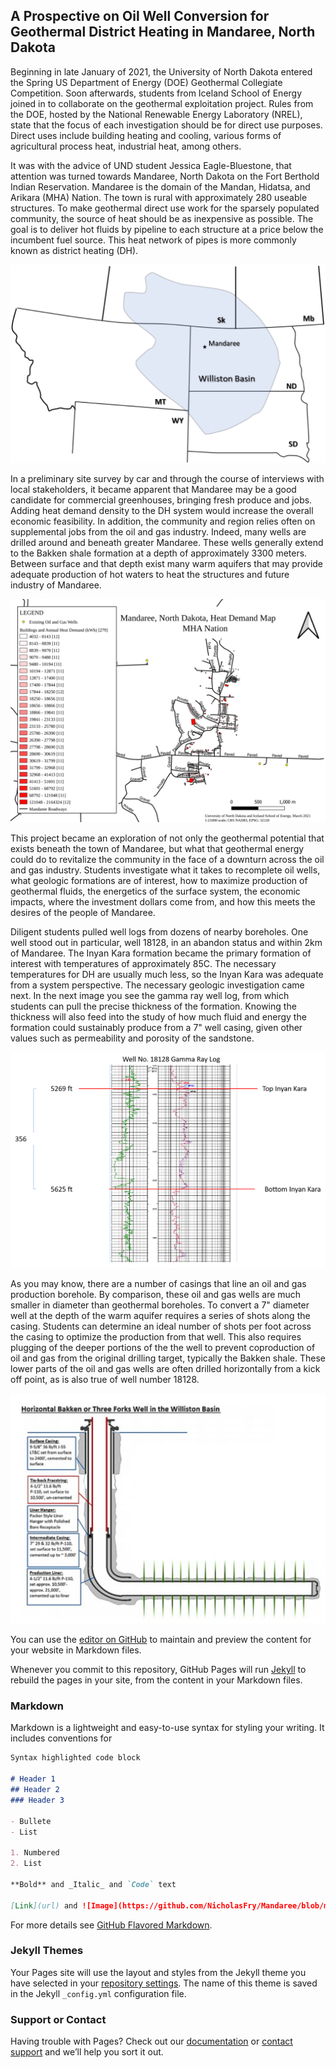 ## A Prospective on Oil Well Conversion for Geothermal District Heating in Mandaree, North Dakota

Beginning in late January of 2021, the University of North Dakota entered the Spring US Department of Energy (DOE) Geothermal Collegiate Competition. Soon afterwards, students from Iceland School of Energy joined in to collaborate on the geothermal exploitation project. Rules from the DOE, hosted by the National Renewable Energy Laboratory (NREL), state that the focus of each investigation should be for direct use purposes. Direct uses include building heating and cooling, various forms of agricultural process heat, industrial heat, among others. 

It was with the advice of UND student Jessica Eagle-Bluestone, that attention was turned towards Mandaree, North Dakota on the Fort Berthold Indian Reservation. Mandaree is the domain of the Mandan, Hidatsa, and Arikara (MHA) Nation. The town is rural with approximately 280 useable structures. To make geothermal direct use work for the sparsely populated community, the source of heat should be as inexpensive as possible. The goal is to deliver hot fluids by pipeline to each structure at a price below the incumbent fuel source. This heat network of pipes is more commonly known as district heating (DH).

![NoDak](https://raw.githubusercontent.com/NicholasFry/Mandaree/8a48f859ba617ff10861028f0094b343ac01b667/WillistonBasinMandaree.svg)

In a preliminary site survey by car and through the course of interviews with local stakeholders, it became apparent that Mandaree may be a good candidate for commercial greenhouses, bringing fresh produce and jobs. Adding heat demand density to the DH system would increase the overall economic feasibility. In addition, the community and region relies often on supplemental jobs from the oil and gas industry. Indeed, many wells are drilled around and beneath greater Mandaree. These wells generally extend to the Bakken shale formation at a depth of approximately 3300 meters. Between surface and that depth exist many warm aquifers that may provide adequate production of hot waters to heat the structures and future industry of Mandaree. 

![Mandaree](https://raw.githubusercontent.com/NicholasFry/Mandaree/3fd799ec669a99bac28f3151b882c50208397ab7/Mandaree%2C%20North%20Dakota%2C%20Fort%20Berthold%20Indian%20Reservation.svg)

This project became an exploration of not only the geothermal potential that exists beneath the town of Mandaree, but what that geothermal energy could do to revitalize the community in the face of a downturn across the oil and gas industry. Students investigate what it takes to recomplete oil wells, what geologic formations are of interest, how to maximize production of geothermal fluids, the energetics of the surface system, the economic impacts, where the investment dollars come from, and how this meets the desires of the people of Mandaree. 

Diligent students pulled well logs from dozens of nearby boreholes. One well stood out in particular, well 18128, in an abandon status and within 2km of Mandaree. The Inyan Kara formation became the primary formation of interest with temperatures of approximately 85C. The necessary temperatures for DH are usually much less, so the Inyan Kara was adequate from a system perspective. The necessary geologic investigation came next. In the next image you see the gamma ray well log, from which students can pull the precise thickness of the formation. Knowing the thickness will also feed into the study of how much fluid and energy the formation could sustainably produce from a 7" well casing, given other values such as permeability and porosity of the sandstone.

![Inyan Kara](https://github.com/NicholasFry/Mandaree/blob/main/18128Gamma.png?raw=true)

As you may know, there are a number of casings that line an oil and gas production borehole. By comparison, these oil and gas wells are much smaller in diameter than geothermal boreholes. To convert a 7" diameter well at the depth of the warm aquifer requires a series of shots along the casing. Students can determine an ideal number of shots per foot across the casing to optimize the production from that well. This also requires plugging of the deeper portions of the the well to prevent coproduction of oil and gas from the original drilling target, typically the Bakken shale. These lower parts of the oil and gas wells are often drilled horizontally from a kick off point, as is also true of well number 18128. 

![Recompletion](https://raw.githubusercontent.com/NicholasFry/Mandaree/8a48f859ba617ff10861028f0094b343ac01b667/FracWell.svg)

You can use the [editor on GitHub](https://github.com/NicholasFry/Mandaree/edit/gh-pages/index.md) to maintain and preview the content for your website in Markdown files.

Whenever you commit to this repository, GitHub Pages will run [Jekyll](https://jekyllrb.com/) to rebuild the pages in your site, from the content in your Markdown files.

### Markdown

Markdown is a lightweight and easy-to-use syntax for styling your writing. It includes conventions for

```markdown
Syntax highlighted code block

# Header 1
## Header 2
### Header 3

- Bullete
- List

1. Numbered
2. List

**Bold** and _Italic_ and `Code` text

[Link](url) and ![Image](https://github.com/NicholasFry/Mandaree/blob/main/CommercialHeatConsumption_ND.svg)
```

For more details see [GitHub Flavored Markdown](https://guides.github.com/features/mastering-markdown/).

### Jekyll Themes

Your Pages site will use the layout and styles from the Jekyll theme you have selected in your [repository settings](https://github.com/NicholasFry/Mandaree/settings). The name of this theme is saved in the Jekyll `_config.yml` configuration file.

### Support or Contact

Having trouble with Pages? Check out our [documentation](https://docs.github.com/categories/github-pages-basics/) or [contact support](https://support.github.com/contact) and we’ll help you sort it out.
